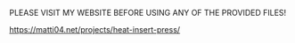 PLEASE VISIT MY WEBSITE BEFORE USING ANY OF THE PROVIDED FILES! 

https://matti04.net/projects/heat-insert-press/
